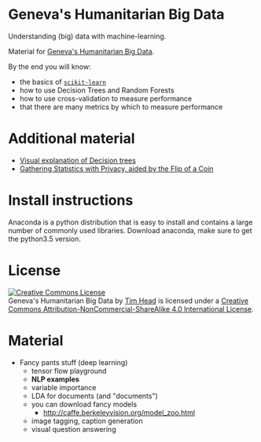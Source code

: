 # Geneva's Humanitarian Big Data

Understanding (big) data with machine-learning.

Material for [Geneva's Humanitarian Big Data](www.wildtreetech.com/ghbd).

By the end you will know:

* the basics of [`scikit-learn`](http://scikit-learn.org/stable/)
* how to use Decision Trees and Random Forests
* how to use cross-validation to measure performance
* that there are many metrics by which to measure performance


# Additional material

* [Visual explanation of Decision trees][visualtrees]
* [Gathering Statistics with Privacy, aided by the Flip of a Coin][privatestats]


# Install instructions

Anaconda is a python distribution that is easy to install and contains
a large number of commonly used libraries. Download anaconda, make sure
to get the python3.5 version.


# License

<a rel="license" href="http://creativecommons.org/licenses/by-nc-sa/4.0/"><img alt="Creative Commons License" style="border-width:0" src="https://i.creativecommons.org/l/by-nc-sa/4.0/80x15.png" /></a><br /><span xmlns:dct="http://purl.org/dc/terms/" property="dct:title">Geneva's Humanitarian Big Data</span> by <a xmlns:cc="http://creativecommons.org/ns#" href="https://github.com/wildtreetech/ghbd" property="cc:attributionName" rel="cc:attributionURL">Tim Head</a> is licensed under a <a rel="license" href="http://creativecommons.org/licenses/by-nc-sa/4.0/">Creative Commons Attribution-NonCommercial-ShareAlike 4.0 International License</a>.

[visualtrees]: http://www.r2d3.us/visual-intro-to-machine-learning-part-1/
[privatestats]: http://blog.chromium.org/2014/10/learning-statistics-with-privacy-aided.html


# Material

* Fancy pants stuff (deep learning)
  - tensor flow playground
  - **NLP examples**
  - variable importance
  - LDA for documents (and "documents")
  - you can download fancy models
    - http://caffe.berkeleyvision.org/model_zoo.html
  - image tagging, caption generation
  - visual question answering
